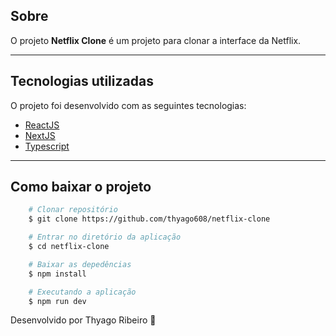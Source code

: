 ## Sobre

O projeto **Netflix Clone** é um projeto para clonar a interface da Netflix.

---

## Tecnologias utilizadas

O projeto foi desenvolvido com as seguintes tecnologias:

- [ReactJS](https://pt-br.reactjs.org/)
- [NextJS](https://nextjs.org/)
- [Typescript](https://www.typescriptlang.org/)

---

## Como baixar o projeto

```bash
    # Clonar repositório
    $ git clone https://github.com/thyago608/netflix-clone

    # Entrar no diretório da aplicação
    $ cd netflix-clone

    # Baixar as depedências
    $ npm install

    # Executando a aplicação
    $ npm run dev
```

Desenvolvido por Thyago Ribeiro 👋
